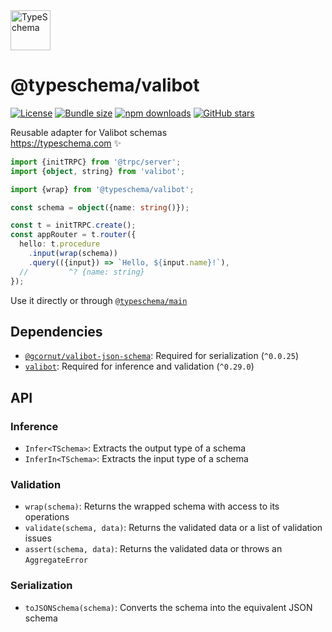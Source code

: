 <!-- This file is generated. Do not modify it manually! -->

<img src="https://typeschema.com/assets/logo.png" width="64px" alt="TypeSchema" />
<h1>@typeschema/valibot</h1>
<p>
  <a href="https://opensource.org/licenses/MIT" rel="nofollow"><img src="https://img.shields.io/github/license/decs/typeschema" alt="License"></a>
  <a href="https://bundlephobia.com/package/@typeschema/valibot" rel="nofollow"><img src="https://img.shields.io/bundlephobia/minzip/%40typeschema%2Fvalibot" alt="Bundle size"></a>
  <a href="https://www.npmjs.com/package/@typeschema/valibot" rel="nofollow"><img src="https://img.shields.io/npm/dw/@typeschema/valibot.svg" alt="npm downloads"></a>
  <a href="https://github.com/decs/typeschema/stargazers" rel="nofollow"><img src="https://img.shields.io/github/stars/decs/typeschema" alt="GitHub stars"></a>
</p>
<p>
  Reusable adapter for Valibot schemas
  <br />
  <a href="https://typeschema.com">https://typeschema.com</a> ✨
</p>

```ts
import {initTRPC} from '@trpc/server';
import {object, string} from 'valibot';

import {wrap} from '@typeschema/valibot';

const schema = object({name: string()});

const t = initTRPC.create();
const appRouter = t.router({
  hello: t.procedure
    .input(wrap(schema))
    .query(({input}) => `Hello, ${input.name}!`),
  //         ^? {name: string}
});

```

Use it directly or through [`@typeschema/main`](https://github.com/decs/typeschema/tree/main/packages/main)

## Dependencies
- [`@gcornut/valibot-json-schema`](https://www.npmjs.com/package/@gcornut/valibot-json-schema): Required for serialization (`^0.0.25`)
- [`valibot`](https://www.npmjs.com/package/valibot): Required for inference and validation (`^0.29.0`)

## API

### Inference
- `Infer<TSchema>`: Extracts the output type of a schema
- `InferIn<TSchema>`: Extracts the input type of a schema
### Validation
- `wrap(schema)`: Returns the wrapped schema with access to its operations
- `validate(schema, data)`: Returns the validated data or a list of validation issues
- `assert(schema, data)`: Returns the validated data or throws an `AggregateError`
### Serialization
- `toJSONSchema(schema)`: Converts the schema into the equivalent JSON schema
